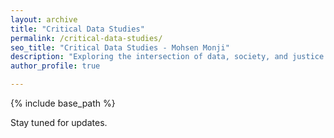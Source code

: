 ```yaml
---
layout: archive
title: "Critical Data Studies"
permalink: /critical-data-studies/
seo_title: "Critical Data Studies - Mohsen Monji"
description: "Exploring the intersection of data, society, and justice through critical perspectives."
author_profile: true

---
```

{% include base_path %}

<style>
  h3 {
    border-bottom: 2px solid black;
    font-weight: bold;
    padding-bottom: 10px; /* Space between text and the line */
  }
</style>

Stay tuned for updates.

